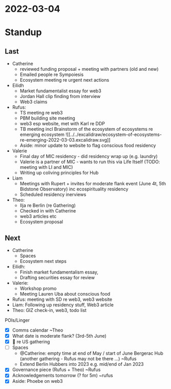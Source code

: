 # 2022-03-04

# Standup

## Last

* Catherine
  - reviewed funding proposal + meeting with partners (old and new)
  - Emailed people re Sympoiesis
  - Ecosystem meeting re urgent next actions
* Eilidh
  - Market fundamentalist essay for web3
  - Jordan Hall clip finding from interview
  - Web3 claims
* Rufus:
  * TS meeting re web3
  * PBM building site meeting
  * web3 esp website, met with Karl re DDP
  * TB meeting incl Brainstorm of the ecosystem of ecosystems re emerging ecosystem ![[../../excalidraw/ecosystem-of-ecosystems-re-emerging-2022-03-03.excalidraw.svg]]
  * Aside: minor update to website to flag conscious food residency
* Valerie
  * Final day of MIC residency - did residency wrap up (e.g. laundry)
  * Valerie is a partner of MIC - wants to run this via Life Itself (TODO: meeting with LI and MIC)
  * Writing up coliving principles for Hub
* Liam
    * Meetings with Rupert + invites for moderate flank event (June 4t, 5th Bidstone Observatory) inc ecospirituality residency
    * Scheduled residency inerviews
* Theo:
  * Ilja re Berlin (re Gathering)
  * Checked in with Catherine
  * web3 articles etc
  * Ecosystem proposal

## Next

* Catherine
  * Spaces
  * Ecosystem next steps
* Eilidh: 
  * Finish market fundamentalism essay, 
  * Drafting securities essay for review
* Valerie:
  * Workshop promo
  * Meeting Lauren Uba about conscious food
* Rufus: meeting with SD re web3, web3 website
* Liam: Following up residency stuff, Web3 article 
* Theo: GIZ check-in, web3, todo list


POIs/Linger

* [x] Comms calendar ~Theo
* [x] What date is moderate flank? (3rd-5th June)
* [x] 🚩 re US gathering
* [ ] Spaces
  * @Catherine: empty time at end of May / start of June Bergerac Hub (another gathering - Rufus may not be there ...) ~Rufus
  * Extend Berlin Hubbers into 2023 e.g. mid/end of Jan 2023 
* [x] Governance piece (Rufus + Theo) ~Rufus
* [x] Acknowledgements tomorrow (? for 5m) ~rufus
* [x] Aside: Phoebe on web3